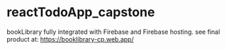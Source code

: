 # reactTodoApp_capstone

bookLibrary fully integrated with Firebase and Firebase hosting. see final product at: https://booklibrary-cp.web.app/

